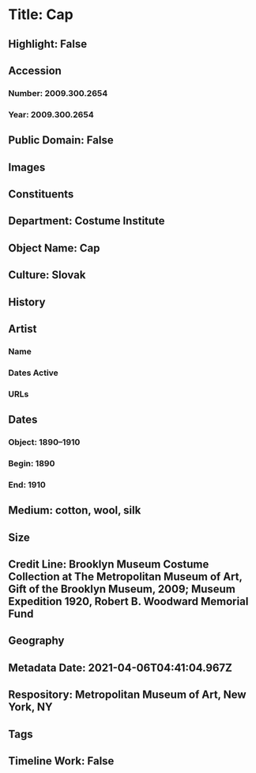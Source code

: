 # Title: Cap
## Highlight: False
## Accession
### Number: 2009.300.2654
### Year: 2009.300.2654
## Public Domain: False
## Images
## Constituents
## Department: Costume Institute
## Object Name: Cap
## Culture: Slovak
## History
## Artist
### Name
### Dates Active
### URLs
## Dates
### Object: 1890–1910
### Begin: 1890
### End: 1910
## Medium: cotton, wool, silk
## Size
## Credit Line: Brooklyn Museum Costume Collection at The Metropolitan Museum of Art, Gift of the Brooklyn Museum, 2009; Museum Expedition 1920, Robert B. Woodward Memorial Fund
## Geography
## Metadata Date: 2021-04-06T04:41:04.967Z
## Respository: Metropolitan Museum of Art, New York, NY
## Tags
## Timeline Work: False